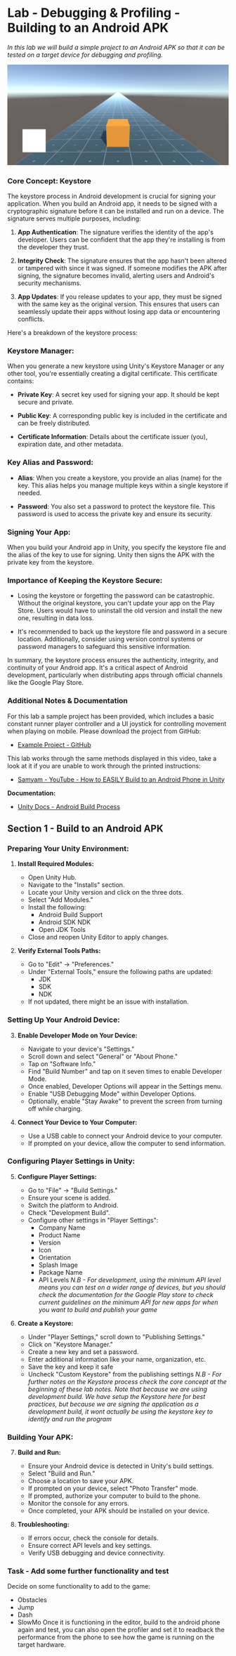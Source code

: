 # Lab - Debugging & Profiling - Building to an Android APK
*In this lab we will build a simple project to an Android APK so that it can be tested on a target device for debugging and profiling.*

![Screenshot from lab game](image-1.png)

### Core Concept: Keystore
The keystore process in Android development is crucial for signing your application. When you build an Android app, it needs to be signed with a cryptographic signature before it can be installed and run on a device. The signature serves multiple purposes, including:

1. **App Authentication**: The signature verifies the identity of the app's developer. Users can be confident that the app they're installing is from the developer they trust.

2. **Integrity Check**: The signature ensures that the app hasn't been altered or tampered with since it was signed. If someone modifies the APK after signing, the signature becomes invalid, alerting users and Android's security mechanisms.

3. **App Updates**: If you release updates to your app, they must be signed with the same key as the original version. This ensures that users can seamlessly update their apps without losing app data or encountering conflicts.

Here's a breakdown of the keystore process:

### Keystore Manager:
When you generate a new keystore using Unity's Keystore Manager or any other tool, you're essentially creating a digital certificate. This certificate contains:

- **Private Key**: A secret key used for signing your app. It should be kept secure and private.
  
- **Public Key**: A corresponding public key is included in the certificate and can be freely distributed.

- **Certificate Information**: Details about the certificate issuer (you), expiration date, and other metadata.

### Key Alias and Password:
- **Alias**: When you create a keystore, you provide an alias (name) for the key. This alias helps you manage multiple keys within a single keystore if needed.
  
- **Password**: You also set a password to protect the keystore file. This password is used to access the private key and ensure its security.

### Signing Your App:
When you build your Android app in Unity, you specify the keystore file and the alias of the key to use for signing. Unity then signs the APK with the private key from the keystore.

### Importance of Keeping the Keystore Secure:
- Losing the keystore or forgetting the password can be catastrophic. Without the original keystore, you can't update your app on the Play Store. Users would have to uninstall the old version and install the new one, resulting in data loss.
  
- It's recommended to back up the keystore file and password in a secure location. Additionally, consider using version control systems or password managers to safeguard this sensitive information.

In summary, the keystore process ensures the authenticity, integrity, and continuity of your Android app. It's a critical aspect of Android development, particularly when distributing apps through official channels like the Google Play Store.

### Additional Notes & Documentation
For this lab a sample project has been provided, which includes a basic constant runner player controller and a UI joystick for controlling movement when playing on mobile. Please download the project from GitHub:
* [Example Project - GitHub](https://github.com/robblofield/Lab---DebuggingAndProfiling---BuildingToAnAndroidDevice.git)

This lab works through the same methods displayed in this video, take a look at it if you are unable to work through the printed instructions:
* [Samyam - YouTube - How to EASILY Build to an Android Phone in Unity](https://www.youtube.com/watch?v=Nb62z3J4A_A)

**Documentation:**
* [Unity Docs - Android Build Process](https://docs.unity3d.com/Manual/android-BuildProcess.html)
  

## Section 1 - Build to an Android APK
### Preparing Your Unity Environment:
1. **Install Required Modules:**
   - Open Unity Hub.
   - Navigate to the "Installs" section.
   - Locate your Unity version and click on the three dots.
   - Select "Add Modules."
   - Install the following:
     - Android Build Support
     - Android SDK NDK
     - Open JDK Tools
   - Close and reopen Unity Editor to apply changes.

2. **Verify External Tools Paths:**
   - Go to "Edit" -> "Preferences."
   - Under "External Tools," ensure the following paths are updated:
     - JDK
     - SDK
     - NDK
   - If not updated, there might be an issue with installation.

### Setting Up Your Android Device:
3. **Enable Developer Mode on Your Device:**
   - Navigate to your device's "Settings."
   - Scroll down and select "General" or "About Phone."
   - Tap on "Software Info."
   - Find "Build Number" and tap on it seven times to enable Developer Mode.
   - Once enabled, Developer Options will appear in the Settings menu.
   - Enable "USB Debugging Mode" within Developer Options.
   - Optionally, enable "Stay Awake" to prevent the screen from turning off while charging.

4. **Connect Your Device to Your Computer:**
   - Use a USB cable to connect your Android device to your computer.
   - If prompted on your device, allow the computer to send information.

### Configuring Player Settings in Unity:
5. **Configure Player Settings:**
   - Go to "File" -> "Build Settings."
   - Ensure your scene is added.
   - Switch the platform to Android.
   - Check "Development Build".
   - Configure other settings in "Player Settings":
     - Company Name
     - Product Name
     - Version
     - Icon
     - Orientation
     - Splash Image
     - Package Name
     - API Levels
*N.B - For development, using the minimum API level means you can test on a wider range of devices, but you should check the documentation for the Google Play store to check current guidelines on the minimum API for new apps for when you want to build and publish your game*

1. **Create a Keystore:**
   - Under "Player Settings," scroll down to "Publishing Settings."
   - Click on "Keystore Manager."
   - Create a new key and set a password.
   - Enter additional information like your name, organization, etc.
   - Save the key and keep it safe
   - Uncheck "Custom Keystore" from the publishing settings
*N.B - For further notes on the Keystore process check the core concept at the beginning of these lab notes. Note that because we are using development build. We have setup the Keystore here for best practices, but because we are signing the application as a development build, it wont actually be using the keystore key to identify and run the program*

### Building Your APK:
7. **Build and Run:**
   - Ensure your Android device is detected in Unity's build settings.
   - Select "Build and Run."
   - Choose a location to save your APK.
   - If prompted on your device, select "Photo Transfer" mode.
   - If prompted, authorize your computer to build to the phone.
   - Monitor the console for any errors.
   - Once completed, your APK should be installed on your device.

8. **Troubleshooting:**
   - If errors occur, check the console for details.
   - Ensure correct API levels and key settings.
   - Verify USB debugging and device connectivity.

### Task - Add some further functionality and test
Decide on some functionality to add to the game:
* Obstacles
* Jump
* Dash
* SlowMo 
Once it is functioning in the editor, build to the android phone again and test, you can also open the profiler and set it to readback the performance from the phone to see how the game is running on the target hardware.
